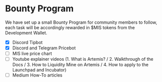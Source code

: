 # Bounty Program

We have set up a small Bounty Program for community members to follow, each task will be accordingly rewarded in $MIS tokens from the Development Wallet.

* [x] Discord Tipbot
* [x] Discord and Telegram Pricebot
* [ ] MIS live price chart
* [ ] Youtube explainer videos (1. What is Artemis?  / 2. Walkthrough of the Docs / 3. How to Liquidity Mine on Artemis / 4. How to apply to the Launchpad and Incubator)
* [ ] Medium How-To articles
